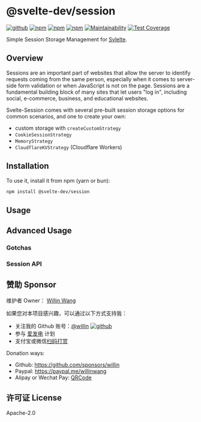 # @svelte-dev/session

[![github](https://img.shields.io/github/followers/willin.svg?style=social&label=Followers)](https://github.com/willin) [![npm](https://img.shields.io/npm/v/@svelte-dev/session.svg)](https://npmjs.org/package/@svelte-dev/session) [![npm](https://img.shields.io/npm/dm/@svelte-dev/session.svg)](https://npmjs.org/package/@svelte-dev/session) [![npm](https://img.shields.io/npm/dt/@svelte-dev/session.svg)](https://npmjs.org/package/@svelte-dev/session) [![Maintainability](https://api.codeclimate.com/v1/badges/10e1e833f884c9a48f1a/maintainability)](https://codeclimate.com/github/willin/svelte-session/maintainability) [![Test Coverage](https://api.codeclimate.com/v1/badges/10e1e833f884c9a48f1a/test_coverage)](https://codeclimate.com/github/willin/svelte-session/test_coverage)

Simple Session Storage Management for [Svlelte](https://svelte.dev/).

## Overview

Sessions are an important part of websites that allow the server to identify requests coming from the same person, especially when it comes to server-side form validation or when JavaScript is not on the page. Sessions are a fundamental building block of many sites that let users "log in", including social, e-commerce, business, and educational websites.

Svelte-Session comes with several pre-built session storage options for common scenarios, and one to create your own:

- custom storage with `createCustomStrategy`
- `CookieSessionStrategy`
- `MemoryStrategy`
- `CloudflareKVStrategy` (Cloudflare Workers)

## Installation

To use it, install it from npm (yarn or bun):

```bash
npm install @svelte-dev/session
```

## Usage

## Advanced Usage

### Gotchas

### Session API

## 赞助 Sponsor

维护者 Owner： [Willin Wang](https://willin.wang)

如果您对本项目感兴趣，可以通过以下方式支持我：

- 关注我的 Github 账号：[@willin](https://github.com/willin) [![github](https://img.shields.io/github/followers/willin.svg?style=social&label=Followers)](https://github.com/willin)
- 参与 [爱发电](https://afdian.net/@willin) 计划
- 支付宝或微信[扫码打赏](https://user-images.githubusercontent.com/1890238/89126156-0f3eeb80-d516-11ea-9046-5a3a5d59b86b.png)

Donation ways:

- Github: <https://github.com/sponsors/willin>
- Paypal: <https://paypal.me/willinwang>
- Alipay or Wechat Pay: [QRCode](https://user-images.githubusercontent.com/1890238/89126156-0f3eeb80-d516-11ea-9046-5a3a5d59b86b.png)

## 许可证 License

Apache-2.0

